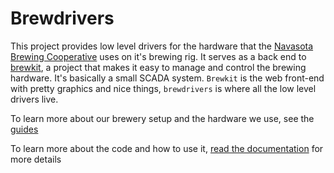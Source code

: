 # Brewdrivers
This project provides low level drivers for the hardware that the [Navasota Brewing Cooperative](https://navasotabrewing.com) uses on it's brewing rig. It serves as a back end to [brewkit](https://github.com/NavasotaBrewing/brewkit), a project that makes it easy to manage and control the brewing hardware. It's basically a small SCADA system. `Brewkit` is the web front-end with pretty graphics and nice things, `brewdrivers` is where all the low level drivers live.

To learn more about our brewery setup and the hardware we use, see the [guides](guides/readme.md)

To learn more about the code and how to use it, [read the documentation](https://docs.rs/crate/brewdrivers/) for more details
